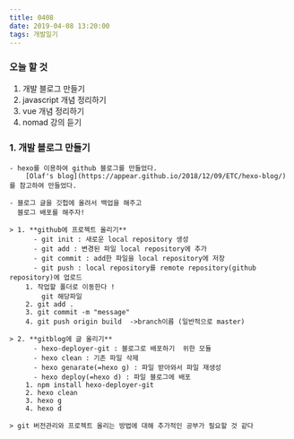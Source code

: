 ```yaml
---
title: 0408
date: 2019-04-08 13:20:00
tags: 개발일기
---
```




### 오늘 할 것 
 1. 개발 블로그 만들기
 2. javascript 개념 정리하기
 3. vue 개념 정리하기
 4. nomad 강의 듣기

### 1. 개발 블로그 만들기
    - hexo를 이용하여 github 블로그를 만들었다.
        [Olaf's blog](https://appear.github.io/2018/12/09/ETC/hexo-blog/)를 참고하여 만들었다.

    - 블로그 글을 깃헙에 올려서 백업을 해주고 
      블로그 배포를 해주자! 

    > 1. **github에 프로젝트 올리기**
          - git init : 새로운 local repository 생성
          - git add : 변경된 파일 local repository에 추가
          - git commit : add한 파일을 local repository에 저장
          - git push : local repository를 remote repository(github repository)에 업로드
        1. 작업할 폴더로 이동한다 ! 
            git 해당파일
        2. git add . 
        3. git commit -m "message"
        4. git push origin build  ->branch이름 (일반적으로 master)

    > 2. **gitblog에 글 올리기**
          - hexo-deployer-git : 블로그로 배포하기  위한 모듈
          - hexo clean : 기존 파일 삭제
          - hexo genarate(=hexo g) : 파일 받아와서 파일 재생성
          - hexo deploy(=hexo d) : 파일 블로그에 배포
        1. npm install hexo-deployer-git
        2. hexo clean
        3. hexo g
        4. hexo d

    > git 버전관리와 프로젝트 올리는 방법에 대해 추가적인 공부가 필요할 것 같다

    

